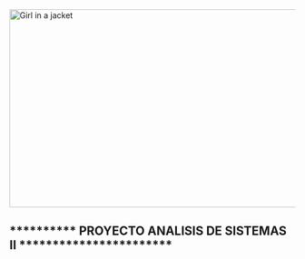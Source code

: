 <!DOCTYPE html>
<html>
<body>

<img src="https://www.queestudiar.org/wp-content/uploads/2017/10/software-750x350.jpg" alt="Girl in a jacket" width="750" height="350">
<h2>********** PROYECTO ANALISIS DE SISTEMAS II ***********************</h2>
                                        





</body>
</html>
